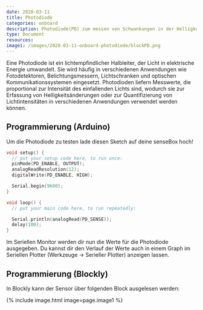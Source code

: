 ```yaml
---
date: 2020-03-11
title: Photodiode
categories: onboard
description: Photodiode(PD) zum messen von Schwankungen in der Helligkeit
type: Document
resources:
image1: /images/2020-03-11-onboard-photodiode/blockPD.png
---
```


Eine Photodiode ist ein lichtempfindlicher Halbleiter, der Licht in elektrische Energie umwandelt. Sie wird häufig in verschiedenen Anwendungen wie Fotodetektoren, Belichtungsmessern, Lichtschranken und optischen Kommunikationssystemen eingesetzt. Photodioden liefern Messwerte, die proportional zur Intensität des einfallenden Lichts sind, wodurch sie zur Erfassung von Helligkeitsänderungen oder zur Quantifizierung von Lichtintensitäten in verschiedenen Anwendungen verwendet werden können.

## Programmierung (Arduino)

Um die Photodiode zu testen lade diesen Sketch auf deine senseBox hoch!

```c++
void setup() {
  // put your setup code here, to run once:
  pinMode(PD_ENABLE, OUTPUT);
  analogReadResolution(12);
  digitalWrite(PD_ENABLE, HIGH);

  Serial.begin(9600);
}

void loop() {
  // put your main code here, to run repeatedly:

  Serial.println(analogRead(PD_SENSE));
  delay(100);
}
```

Im Seriellen Monitor werden dir nun die Werte für die Photodiode ausgegeben. Du kannst dir den Verlauf der Werte auch in einem Graph im Seriellen Plotter (Werkzeuge -> Serieller Plotter) anzeigen lassen.

## Programmierung (Blockly)

In Blockly kann der Sensor über folgenden Block ausgelesen werden:

{% include image.html image=page.image1 %}
